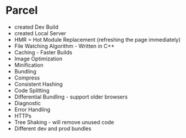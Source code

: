 # Parcel
- created Dev Build
- created Local Server
- HMR = Hot Module Replacement (refreshing the page immediately)
- File Watching Algorithm - Written in C++ 
- Caching - Faster Builds
- Image Optimization
- Minification
- Bundling
- Compress
- Consistent Hashing
- Code Splitting
- Differential Bundling - support older browsers
- Diagnostic
- Error Handling
- HTTPs
- Tree Shaking - will remove unused code
- Different dev and prod bundles